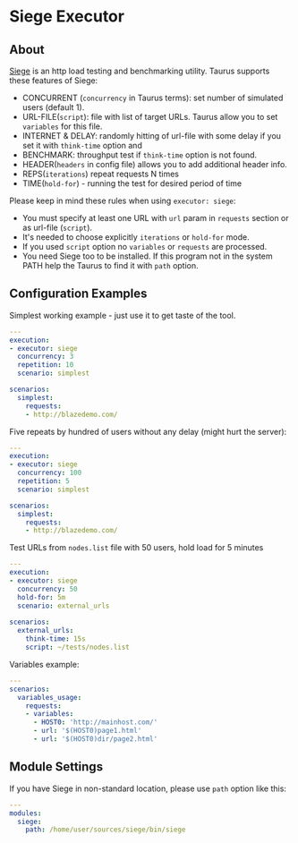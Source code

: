 # Siege Executor 

## About
[Siege](https://www.joedog.org/siege-home/) is an http load testing and benchmarking utility. Taurus supports these features of Siege:

 - CONCURRENT (`concurrency` in Taurus terms): set number of simulated users (default 1).
 - URL-FILE(`script`): file with list of target URLs. Taurus allow you to set `variables` for this file. 
 - INTERNET & DELAY: randomly hitting of url-file with some delay if you set it with `think-time` option and
 - BENCHMARK: throughput test if `think-time` option is not found.
 - HEADER(`headers` in config file) allows you to add additional header info.
 - REPS(`iterations`) repeat requests N times
 - TIME(`hold-for`) - running the test for desired period of time

Please keep in mind these rules when using `executor: siege`:
 - You must specify at least one URL with `url` param in `requests` section or as url-file (`script`).
 - It's needed to choose explicitly `iterations` or `hold-for` mode.
 - If you used `script` option no `variables` or `requests` are processed.
 - You need Siege too to be installed. If this program not in the system PATH help the Taurus to find it with `path` option.
 
## Configuration Examples
Simplest working example - just use it to get taste of the tool.
```yaml
---
execution:
- executor: siege
  concurrency: 3 
  repetition: 10
  scenario: simplest

scenarios:
  simplest:
    requests:
    - http://blazedemo.com/
```

Five repeats by hundred of users without any delay (might hurt the server):
```yaml
---
execution:
- executor: siege
  concurrency: 100
  repetition: 5
  scenario: simplest

scenarios: 
  simplest:
    requests:
    - http://blazedemo.com/
```

Test URLs from `nodes.list` file with 50 users, hold load for 5 minutes
```yaml
---
execution:
- executor: siege
  concurrency: 50
  hold-for: 5m
  scenario: external_urls
  
scenarios:
  external_urls:
    think-time: 15s
    script: ~/tests/nodes.list
```

Variables example:
```yaml
---
scenarios:
  variables_usage:
    requests:
    - variables:
      - HOST0: 'http://mainhost.com/'
      - url: '$(HOST0)page1.html'
      - url: '$(HOST0)dir/page2.html'
```


## Module Settings

If you have Siege in non-standard location, please use `path` option like this:

```yaml
---
modules:
  siege:
    path: /home/user/sources/siege/bin/siege
```